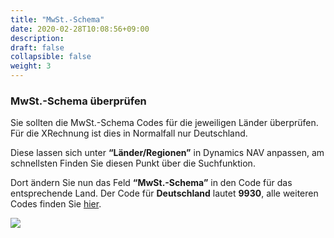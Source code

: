 ```yaml
---
title: "MwSt.-Schema"
date: 2020-02-28T10:08:56+09:00
description: 
draft: false
collapsible: false
weight: 3
---
```

### MwSt.-Schema überprüfen

Sie sollten die MwSt.-Schema Codes für die jeweiligen Länder überprüfen. Für die XRechnung ist dies in Normalfall nur Deutschland.

Diese lassen sich unter **“Länder/Regionen”** in Dynamics NAV anpassen, am schnellsten Finden Sie diesen Punkt über die Suchfunktion.

Dort ändern Sie nun das Feld **“MwSt.-Schema”** in den Code für das entsprechende Land. Der Code für **Deutschland** lautet **9930**, alle weiteren Codes finden Sie [hier](https://docs.peppol.eu/poacc/billing/3.0/codelist/eas/).

![](images/XRechnung/erste_schritte/xrechnungmwst.PNG)
